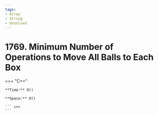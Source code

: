 ```yaml
---
tags:
- Array
- String
- Unsolved
---
```



# 1769. Minimum Number of Operations to Move All Balls to Each Box

=== "C++"

    **Time:** O()

    **Space:** O()

    ``` c++
    ```